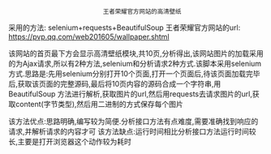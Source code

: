                               王者荣耀官方网站的高清壁纸
采用的方法: selenium+requests+BeautifulSoup
王者荣耀官方网站的url: https://pvp.qq.com/web201605/wallpaper.shtml

该网站的首页最下方会显示高清壁纸模块,共10页,分析得出,该网站图片的加载采用的为Ajax请求,所以有2种方法,selenium和分析请求2种方式.该脚本采用selenium
方式.思路是:先用selenium分别打开10个页面,打开一个页面后,待该页面加载完毕后,获取该页面的完整源码,最后将10页内容的源码合成一个字符串,用BeautifulSoup
方法进行解析,获取图片的url,然后用requests去请求图片的url,获取content(字节类型),然后用二进制的方式保存每个图片

该方法优点:思路明确,编写较为简便.分析接口方法有点难度,需要准确找到响应的请求,并解析请求的内容才可
该方法缺点:运行时间相比分析接口方法运行时间较长,主要是打开浏览器这个动作较为耗时
